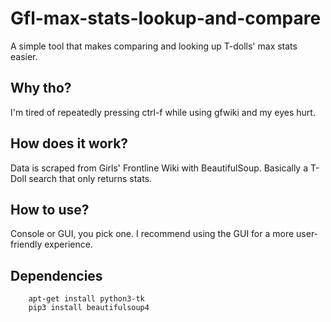 # Gfl-max-stats-lookup-and-compare

A simple tool that makes comparing and looking up T-dolls' max stats easier.

## Why tho?
I'm tired of repeatedly pressing ctrl-f while using gfwiki and my eyes hurt.

## How does it work?
Data is scraped from Girls' Frontline Wiki with BeautifulSoup. Basically a T-Doll search that only returns stats.

## How to use?
Console or GUI, you pick one. I recommend using the GUI for a more user-friendly experience.

## Dependencies
```
    apt-get install python3-tk
    pip3 install beautifulsoup4
```
